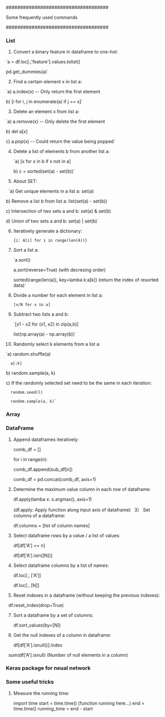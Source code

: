 ####################################

Some frequently used commands

####################################

### List
1) Convert a binary feature in dataframe to one-hot:
   
  `a = df.loc[:,'feature'].values.tolist()
   
   pd.get_dummies(a)`

2) Find a certain element x in list a:

  `a) a.index(x) -- Only return the first element
   
   b) [i for i, j in enumerate(a) if j == x]`
   
3) Delete an element x from list a:

  `a) a.remove(x)  -- Only delete the first element
   
   b) del a[x]
   
   c) a.pop(x) -- Could return the value being popped`
   
4) Delete a list of elements b from another list a:

   `a) [x for x in b if x not in a]
   
   b) c = sorted(set(a) - set(b))`

5) About SET:
   
   `a) Get unique elements in a list a: set(a)
   
   b) Remove a list b from list a: list(set(a) - set(b))
   
   c) Intersection of two sets a and b: set(a) & set(b)
   
   d) Union of two sets a and b: set(a) | set(b)`
   
6) Iteratively generate a dictionary:

   `{i: A[i] for i in range(len(A))}`
   
7) Sort a list a:

   `a.sort()
   
   a.sort(reverse=True) (with decresing order)
   
   sorted(range(len(a)), key=lamba k:a[k]) (return the index of resorted data)`
   
8) Divide a number for each element in list a:

   `[x/N for x in a]`
   
9) Subtract two lists a and b:

   `[x1 - x2 for (x1, x2) in zip(a,b)]
   
   list(np.array(a) - np.array(b))`
   
10) Randomly select k elements from a list a:

   `a) random.shuffle(a)
      
      a[:k]
      
   b) random.sample(a, k)
   
   c) If the randomly selected set need to be the same in each iteration:
   
      random.seed(l)
      
      random.sample(a, k)`
   
### Array



### DataFrame

1) Append dataframes iteratively: 

   comb_df = []
   
   for i in range(n):
   
      comb_df.append(sub_df[n])
      
   comb_df = pd.concat(comb_df, axis=1)

2) Determine the maximum value column in each row of dataframe:

   df.apply(lamba x: x.argmax(), axis=1)
   
   (df.apply: Apply function along input axis of dataframe)
   
3） Set columns of a dataframe:

   df.columns = [list of column names]
   
4) Select dataframe rows by a value / a list of values:

   df[df['A'] == n]
   
   df[df['A'].isin([N])]

5) Select dataframe columns by a list of names:
   
   df.loc[:, ['A']]
   
   df.loc[:, [N]]
   
6) Reset indexes in a dataframe (without keeping the previous indexes):
   
   df.reset_index(drop=True)
   
7) Sort a dataframe by a set of columns:

   df.sort_values(by=[N])
   
8) Get the null indexes of a column in dataframe:

   df[df['A'].isnull()].index
   
   sum(df['A'].isnull) (Number of null elements in a column)
   
### Keras package for neual network


### Some useful tricks

1) Measure the running time:

   import time
   start = time.time()
   (function running here...)
   end = time.time()
   running_time = end - start
